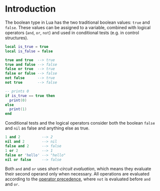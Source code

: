 # Introduction

The boolean type in Lua has the two traditional boolean values: `true` and `false`. These values can be assigned to a variable, combined with logical operators (`and`, `or`, `not`) and used in conditional tests (e.g. in control structures).

```lua
local is_true = true
local is_false = false

true and true  --> true
true and false --> false
false or true  --> true
false or false --> false
not false      --> true
not true       --> false

-- prints 0
if is_true == true then
  print(0)
else
  print(1)
end
```

Conditional tests and the logical operators consider both the boolean `false` and `nil` as false and anything else as true.
```lua
1 and 2          --> 2
nil and 2        --> nil
false and 2      --> false
1 or 2           --> 1
false or 'hello' --> "hello"
nil or false     --> false
```

Both `and` and `or` uses *short-circuit evaluation*, which means they evaluate their second operand only when necessary. All operations are evaluated according to the [operator precedence](https://www.lua.org/manual/5.4/manual.html#3.4.8), where `not` is evaluated before `and` and `or`.
